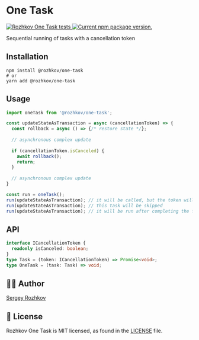 [LICENSE]: https://github.com/rozhkovs/one-task/blob/HEAD/LICENSE
[AUTHOR]: https://github.com/rozhkovs

# One Task
<p>
  <a href="https://github.com/rozhkovs/one-task/actions/workflows/tests.yml">
    <img src="https://github.com/rozhkovs/one-task/actions/workflows/tests.yml/badge.svg" alt="Rozhkov One Task tests" />
  </a>
  <a href="https://www.npmjs.com/package/@rozhkov/one-task">
    <img src="https://img.shields.io/npm/v/@rozhkov/one-task?color=brightgreen&label=npm%20package" alt="Current npm package version." />
  </a>
</p>

Sequential running of tasks with a cancellation token

## Installation
```shell
npm install @rozhkov/one-task
# or
yarn add @rozhkov/one-task
```

## Usage
```javascript
import oneTask from '@rozhkov/one-task';

const updateStateAsTransaction = async (cancellationToken) => {
  const rollback = async () => {/* restore state */};
  
  // asynchronous complex update
  
  if (cancellationToken.isCanceled) {
    await rollback();
    return;
  }
  
  // asynchronous complex update
}

const run = oneTask();
run(updateStateAsTransaction); // it will be called, but the token will be canceled
run(updateStateAsTransaction); // this task will be skipped
run(updateStateAsTransaction); // it will be run after completing the first task
```

## API
```typescript
interface ICancellationToken {
  readonly isCanceled: boolean;
}
type Task = (token: ICancellationToken) => Promise<void>;
type OneTask = (task: Task) => void;
```


## 👨‍💻 Author
[Sergey Rozhkov][AUTHOR]

## 📄 License

Rozhkov One Task is MIT licensed, as found in the [LICENSE] file.

